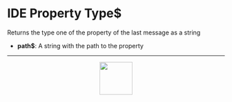# IDE Property Type&dollar;
Returns the type one of the property of the last message as a string
- **path&dollar;**: A string with the path to the property
---
<p align="center"><img valign="middle" width="76px" src="https://drive.google.com/uc?export=view&id=1c2KO0LJpvMS9X9CAGV6dOfciR7OWhdKA" /></p>